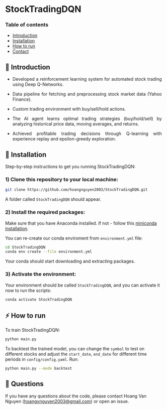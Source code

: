 # StockTradingDQN

### Table of contents
* [Introduction](#star2-introduction)
* [Installation](#wrench-installation)
* [How to run](#zap-how-to-run) 
* [Contact](#raising_hand-questions)

## :star2: Introduction

* <p align="justify">Developed a reinforcement learning system for automated stock trading using Deep Q-Networks.</p>
* <p align="justify">Data pipeline for fetching and preprocessing stock market data (Yahoo Finance).</p>
* <p align="justify">Custom trading environment with buy/sell/hold actions.</p>
* <p align="justify">The AI agent learns optimal trading strategies (buy/hold/sell) by analyzing historical price data, moving averages, and returns.</p>
* <p align="justify">Achieved profitable trading decisions through Q-learning with experience replay and epsilon-greedy exploration.</p>

## :wrench: Installation

<p align="justify">Step-by-step instructions to get you running StockTradingDQN:</p>

### 1) Clone this repository to your local machine:

```bash
git clone https://github.com/hoangnguyen2003/StockTradingDQN.git
```

A folder called `StockTradingDQN` should appear.

### 2) Install the required packages:

Make sure that you have Anaconda installed. If not - follow this [miniconda installation](https://www.anaconda.com/docs/getting-started/miniconda/install).

You can re-create our conda enviroment from `environment.yml` file:

```bash
cd StockTradingDQN
conda env create --file environment.yml
```

<p align="justify">Your conda should start downloading and extracting packages.</p>

### 3) Activate the environment:

Your environment should be called `StockTradingDQN`, and you can activate it now to run the scripts:

```bash
conda activate StockTradingDQN
```

## :zap: How to run 
<p align="justify">To train StockTradingDQN:</p>

```bash
python main.py
```

To backtest the trained model, you can change the `symbol` to test on different stocks and adjust the `start_date`, `end_date` for different time periods in `config/config.yaml`. Run:

```bash
python main.py --mode backtest
```

## :raising_hand: Questions
If you have any questions about the code, please contact Hoang Van Nguyen (hoangvnguyen2003@gmail.com) or open an issue.
